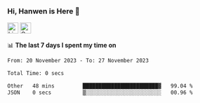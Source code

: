 ### Hi, Hanwen is Here 👋
<p>
	<a href="https://www.linkedin.com/in/liu-hanwen/"><img src="https://img.shields.io/badge/@hanwen-0A66C2?style=flat&logo=LinkedIn&logoColor=white" alt="Linkedin"  height="25px"/></a> 
	<a href="https://scholar.google.com/citations?user=HDF0su0AAAAJ"><img src="https://img.shields.io/badge/scholar-4385FE.svg?&style=plastic&logo=google-scholar&logoColor=white" alt="Google Scholar" height="25px"> </a>
</p>

📊 **The last 7 days I spent my time on** 
<!--START_SECTION:waka-->

```txt
From: 20 November 2023 - To: 27 November 2023

Total Time: 0 secs

Other   48 mins         ████████████████████████▓   99.04 %
JSON    0 secs          ▒░░░░░░░░░░░░░░░░░░░░░░░░   00.96 %
```

<!--END_SECTION:waka-->


<!--
**david990917/david990917** is a ✨ _special_ ✨ repository because its `README.md` (this file) appears on your GitHub profile.

Here are some ideas to get you started:

- 🔭 I’m currently working on ...
- 🌱 I’m currently learning ...
- 👯 I’m looking to collaborate on ...
- 🤔 I’m looking for help with ...
- 💬 Ask me about ...
- 📫 How to reach me: ...
- 😄 Pronouns: ...
- ⚡ Fun fact: ...
-->
